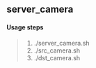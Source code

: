 ## server_camera

#### Usage steps

> 1. ./server_camera.sh
> 2. ./src_camera.sh
> 3. ./dst_camera.sh
